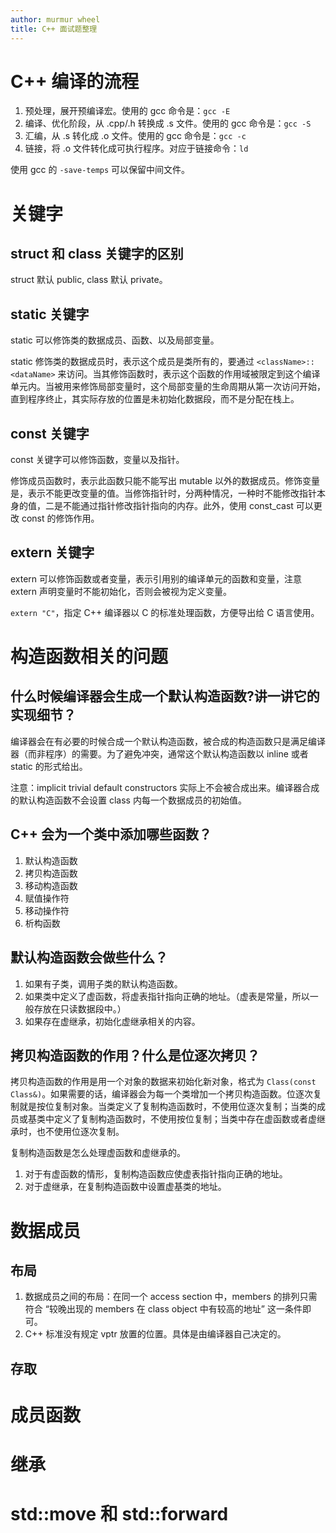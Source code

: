```yaml
---
author: murmur wheel
title: C++ 面试题整理
---
```


# C++ 编译的流程

1. 预处理，展开预编译宏。使用的 gcc 命令是：`gcc -E`
2. 编译、优化阶段，从 .cpp/.h 转换成 .s 文件。使用的 gcc 命令是：`gcc -S`
3. 汇编，从 .s 转化成 .o 文件。使用的 gcc 命令是：`gcc -c`
4. 链接，将 .o 文件转化成可执行程序。对应于链接命令：`ld`

使用 gcc 的 `-save-temps` 可以保留中间文件。

# 关键字

## struct 和 class 关键字的区别

struct 默认 public, class 默认 private。

## static 关键字

static 可以修饰类的数据成员、函数、以及局部变量。

static 修饰类的数据成员时，表示这个成员是类所有的，要通过 `<className>::<dataName>` 来访问。当其修饰函数时，表示这个函数的作用域被限定到这个编译单元内。当被用来修饰局部变量时，这个局部变量的生命周期从第一次访问开始，直到程序终止，其实际存放的位置是未初始化数据段，而不是分配在栈上。

## const 关键字

const 关键字可以修饰函数，变量以及指针。

修饰成员函数时，表示此函数只能不能写出 mutable 以外的数据成员。修饰变量是，表示不能更改变量的值。当修饰指针时，分两种情况，一种时不能修改指针本身的值，二是不能通过指针修改指针指向的内存。此外，使用 const_cast 可以更改 const 的修饰作用。

## extern 关键字

extern 可以修饰函数或者变量，表示引用别的编译单元的函数和变量，注意 extern 声明变量时不能初始化，否则会被视为定义变量。

`extern "C"`，指定 C++ 编译器以 C 的标准处理函数，方便导出给 C 语言使用。

# 构造函数相关的问题

## 什么时候编译器会生成一个默认构造函数?讲一讲它的实现细节？

编译器会在有必要的时候合成一个默认构造函数，被合成的构造函数只是满足编译器（而非程序）的需要。为了避免冲突，通常这个默认构造函数以 inline 或者 static 的形式给出。

注意：implicit trivial default constructors 实际上不会被合成出来。编译器合成的默认构造函数不会设置 class 内每一个数据成员的初始值。

## C++ 会为一个类中添加哪些函数？

1. 默认构造函数
2. 拷贝构造函数
3. 移动构造函数
4. 赋值操作符
5. 移动操作符
6. 析构函数

## 默认构造函数会做些什么？

1. 如果有子类，调用子类的默认构造函数。
2. 如果类中定义了虚函数，将虚表指针指向正确的地址。（虚表是常量，所以一般存放在只读数据段中。）
3. 如果存在虚继承，初始化虚继承相关的内容。

## 拷贝构造函数的作用？什么是位逐次拷贝？

拷贝构造函数的作用是用一个对象的数据来初始化新对象，格式为 `Class(const Class&)`。如果需要的话，编译器会为每一个类增加一个拷贝构造函数。位逐次复制就是按位复制对象。当类定义了复制构造函数时，不使用位逐次复制；当类的成员或基类中定义了复制构造函数时，不使用按位复制；当类中存在虚函数或者虚继承时，也不使用位逐次复制。

复制构造函数是怎么处理虚函数和虚继承的。

1. 对于有虚函数的情形，复制构造函数应使虚表指针指向正确的地址。
2. 对于虚继承，在复制构造函数中设置虚基类的地址。

# 数据成员

## 布局

1. 数据成员之间的布局：在同一个 access section 中，members 的排列只需符合 “较晚出现的 members 在 class object 中有较高的地址” 这一条件即可。
2. C++ 标准没有规定 vptr 放置的位置。具体是由编译器自己决定的。

## 存取

# 成员函数

# 继承

# std::move 和 std::forward

# 
